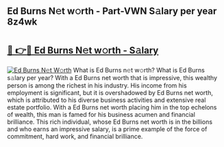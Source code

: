 ## Ed Burns N𝚎t w𝚘rth - Part-VWN S𝚊lary per year 8z4wk

# <h2><a href="http://gc0d1px.nevu.top/?p=Ed+Burns">🔗 👉🔴 Ed Burns N𝚎t w𝚘rth - S𝚊lary</a></h2>

[![Ed Burns N𝚎t W𝚘rth](https://i.imgur.com/Oavwk0R.jpeg)](http://gc0d1px.nevu.top/?p=Ed+Burns)
What is Ed Burns n𝚎t w𝚘rth? What is Ed Burns s𝚊lary per year?
With a Ed Burns net worth that is impressive, this wealthy person is among the richest in his industry. His income from his employment is significant, but it is overshadowed by Ed Burns net worth, which is attributed to his diverse business activities and extensive real estate portfolio. With a Ed Burns net worth placing him in the top echelons of wealth, this man is famed for his business acumen and financial brilliance. This rich individual, whose Ed Burns net worth is in the billions and who earns an impressive salary, is a prime example of the force of commitment, hard work, and financial brilliance.
